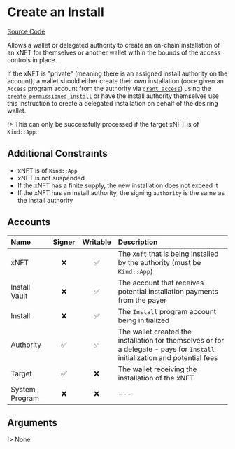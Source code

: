 # Create an Install

[Source Code](https://github.com/coral-xyz/xnft/blob/master/programs/xnft/src/instructions/create_install.rs)

Allows a wallet or delegated authority to create an on-chain installation of an xNFT for themselves or another wallet within the bounds of the access controls in place.

If the xNFT is "private" (meaning there is an assigned install authority on the account), a wallet should either create their own installation (once given an `Access` program account from the authority via [`grant_access`](/instructions/grant_access.md)) using the [`create_permissioned_install`](/instructions/create-a-permissioned-install.md) or have the install authority themselves use this instruction to create a delegated installation on behalf of the desiring wallet.

!> This can only be successfully processed if the target xNFT is of `Kind::App`.

## Additional Constraints

- xNFT is of `Kind::App`
- xNFT is not suspended
- If the xNFT has a finite supply, the new installation does not exceed it
- If the xNFT has an install authority, the signing `authority` is the same as the install authority

## Accounts

| Name           | Signer | Writable | Description                                                                                                                 |
| :------------- | :----: | :------: | :-------------------------------------------------------------------------------------------------------------------------- |
| xNFT           |   ❌   |    ✅    | The `Xnft` that is being installed by the authority (must be `Kind::App`)                                                   |
| Install Vault  |   ❌   |    ✅    | The account that receives potential installation payments from the payer                                                    |
| Install        |   ❌   |    ✅    | The `Install` program account being initialized                                                                             |
| Authority      |   ✅   |    ✅    | The wallet created the installation for themselves or for a delegate - pays for `Install` initialization and potential fees |
| Target         |   ✅   |    ❌    | The wallet receiving the installation of the xNFT                                                                           |
| System Program |   ❌   |    ❌    | ---                                                                                                                         |

## Arguments

!> None
